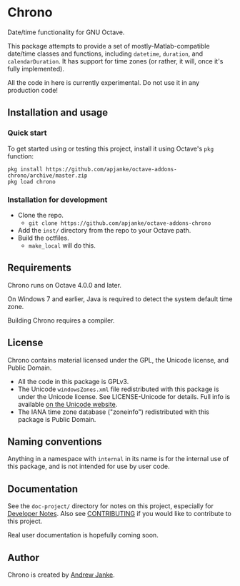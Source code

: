 Chrono
======

Date/time functionality for GNU Octave.

This package attempts to provide a set of mostly-Matlab-compatible date/time classes and functions, including `datetime`, `duration`, and `calendarDuration`. It has support for time zones (or rather, it will, once it's fully implemented).

All the code in here is currently experimental. Do not use it in any production code!

## Installation and usage

### Quick start

To get started using or testing this project, install it using Octave's `pkg` function:

```
pkg install https://github.com/apjanke/octave-addons-chrono/archive/master.zip
pkg load chrono
```

### Installation for development

* Clone the repo.
  * `git clone https://github.com/apjanke/octave-addons-chrono`
* Add the `inst/` directory from the repo to your Octave path.
* Build the octfiles.
  * `make_local` will do this.

## Requirements

Chrono runs on Octave 4.0.0 and later.

On Windows 7 and earlier, Java is required to detect the system default time zone.

Building Chrono requires a compiler.

## License

Chrono contains material licensed under the GPL, the Unicode license, and Public Domain.

* All the code in this package is GPLv3.
* The Unicode `windowsZones.xml` file redistributed with this package is under the Unicode license. See LICENSE-Unicode for details. Full info is available [on the Unicode website](http://www.unicode.org/copyright.html).
* The IANA time zone database ("zoneinfo") redistributed with this package is Public Domain.

## Naming conventions

Anything in a namespace with `internal` in its name is for the internal use of this package, and is not intended for use by user code.

## Documentation

See the `doc-project/` directory for notes on this project, especially for [Developer Notes](doc-project/Developer-Notes.md). Also see [CONTRIBUTING](CONTRIBUTING.md) if you would like to contribute to this project.

Real user documentation is hopefully coming soon.

## Author

Chrono is created by [Andrew Janke](https://apjanke.net).

